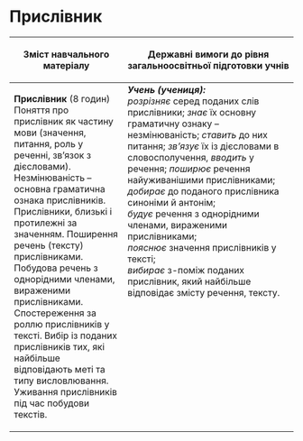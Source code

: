 # Прислівник     
<table>
<thead>
  <tr>
    <th width="40%" align="center"><p>Зміст навчального матеріалу</p></td>
    <th width="60%" align="center"><p>Державні вимоги до рівня загальноосвітньої підготовки учнів</p></td>
  </tr>
</thead>
<tbody>
  <tr>
    <td width="40%" style="vertical-align:top !important;">
    <p><b>Прислівник </b> (8 годин)<br>
Поняття про прислівник як частину мови (значення, питання, роль у реченні, зв’язок з дієсловами). Незмінюваність – основна граматична ознака прислівників. <br>
Прислівники, близькі і протилежні за значенням. Поширення речень (тексту) прислівниками. Побудова речень з однорідними членами, вираженими прислівниками.<br>
Спостереження за роллю прислівників у тексті. Вибір із поданих прислівників тих, які найбільше відповідають меті та типу висловлювання.<br>
Уживання прислівників під час побудови текстів.<br></td>
    <td width="60%" style="vertical-align:top !important;">
<i><b>Учень (учениця):</b></i><br>
<i>розрізняє</i> серед поданих слів прислівники; <i>знає</i> їх основну граматичну ознаку – незмінюваність; <i>ставить</i> до них питання; <i>зв’язує</i> їх із дієсловами в словосполучення, <i>вводить</i> у речення; <i>поширює</i> речення найуживанішими прислівниками;<br>
<i>добирає</i> до поданого прислівника синоніми й антонім;<br>
<i>будує</i> речення з однорідними членами, вираженими прислівниками;<br>
<i>пояснює</i> значення прислівників у тексті;<br>
<i>вибирає</i> з-поміж поданих прислівник, який найбільше відповідає змісту речення, тексту.<br></td>
  </tr>
</tbody>
</table>